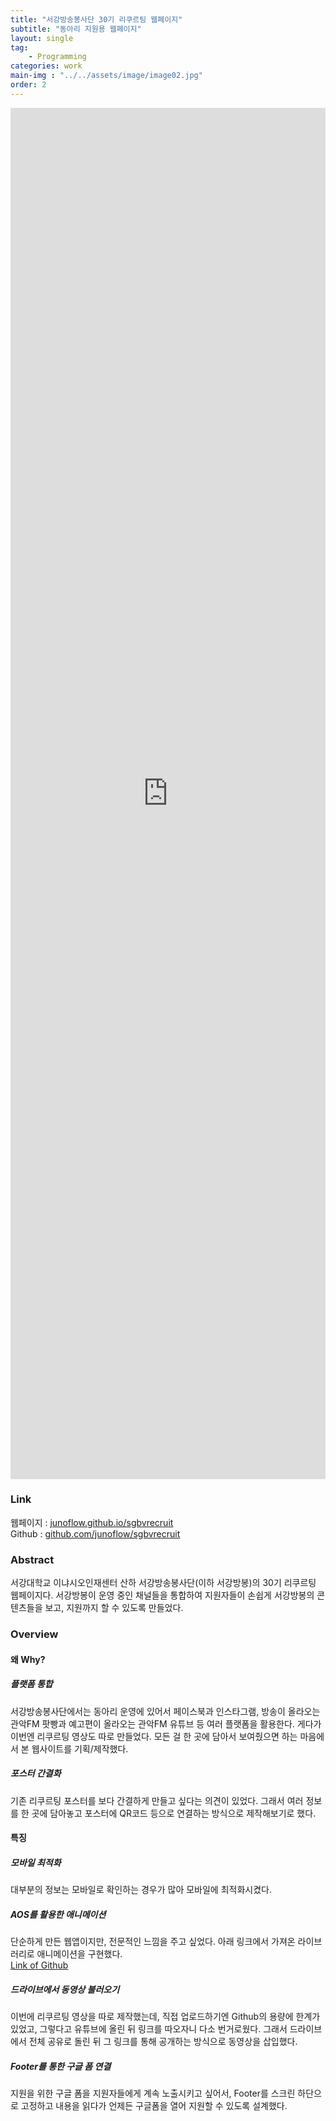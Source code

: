 ```yaml
---
title: "서강방송봉사단 30기 리쿠르팅 웹페이지"
subtitle: "동아리 지원용 웹페이지"
layout: single
tag: 
    - Programming
categories: work
main-img : "../../assets/image/image02.jpg"
order: 2
---
```


<iframe width="100%" height="56.25%" src="https://www.youtube.com/embed/xW8zc4v1R-0" frameborder="0" allow="accelerometer; autoplay; encrypted-media; gyroscope; picture-in-picture" allowfullscreen></iframe>


### Link
웹페이지 : [junoflow.github.io/sgbvrecruit](https://junoflow.github.io/sgbvrecruit)  
Github : [github.com/junoflow/sgbvrecruit](https://github.com/junoflow/sgbvrecruit)

### Abstract
서강대학교 이냐시오인재센터 산하 서강방송봉사단(이하 서강방봉)의 30기 리쿠르팅 웹페이지다. 서강방봉이 운영 중인 채널들을 통합하여 지원자들이 손쉽게 서강방봉의 콘텐츠들을 보고, 지원까지 할 수 있도록 만들었다.

### Overview
#### 왜 Why?
##### 플랫폼 통합
서강방송봉사단에서는 동아리 운영에 있어서 페이스북과 인스타그램, 방송이 올라오는 관악FM 팟빵과
예고편이 올라오는 관악FM 유튜브 등 여러 플랫폼을 활용한다. 게다가 이번엔 리쿠르팅 영상도 따로 만들었다. 모든 걸 한 곳에 담아서 보여줬으면 하는 마음에서 본 웹사이트를 기획/제작했다.
##### 포스터 간결화
기존 리쿠르팅 포스터를 보다 간결하게 만들고 싶다는 의견이 있었다. 그래서 여러 정보를 한 곳에 담아놓고
포스터에 QR코드 등으로 연결하는 방식으로 제작해보기로 했다.

#### 특징
##### 모바일 최적화
대부분의 정보는 모바일로 확인하는 경우가 많아 모바일에 최적화시켰다.

##### AOS를 활용한 애니메이션
단순하게 만든 웹앱이지만, 전문적인 느낌을 주고 싶었다.
아래 링크에서 가져온 라이브러리로 애니메이션을 구현했다.   
[Link of Github](https://github.com/michalsnik/aos)

##### 드라이브에서 동영상 불러오기
이번에 리쿠르팅 영상을 따로 제작했는데, 직접 업로드하기엔 Github의 용량에 한계가 있었고,
그렇다고 유튜브에 올린 뒤 링크를 따오자니 다소 번거로웠다. 그래서 드라이브에서 전체 공유로 돌린 뒤
그 링크를 통해 공개하는 방식으로 동영상을 삽입했다.

##### Footer를 통한 구글 폼 연결
지원을 위한 구글 폼을 지원자들에게 계속 노출시키고 싶어서, Footer를 스크린 하단으로 고정하고
내용을 읽다가 언제든 구글폼을 열어 지원할 수 있도록 설계했다.

